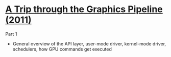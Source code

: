 # [A Trip through the Graphics Pipeline (2011)](https://fgiesen.wordpress.com/2011/07/09/a-trip-through-the-graphics-pipeline-2011-index/)

Part 1
* General overview of the API layer, user-mode driver, kernel-mode driver, schedulers, how GPU commands get executed
